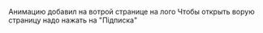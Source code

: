 Анимацию добавил на вотрой странице на лого 
Чтобы открыть ворую страницу надо нажать на "Підписка"

